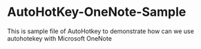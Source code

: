 # AutoHotKey-OneNote-Sample
This is sample file of AutoHotkey to demonstrate how can we use autohotekey with Microsoft OneNote 
